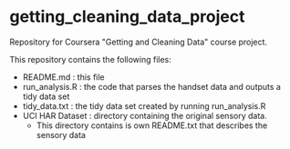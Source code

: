 getting_cleaning_data_project
=============================

Repository for Coursera "Getting and Cleaning Data" course project.

This repository contains the following files:
- README.md : this file
- run_analysis.R : the code that parses the handset data and outputs a tidy data set
- tidy_data.txt : the tidy data set created by running run_analysis.R 
- UCI HAR Dataset : directory containing the original sensory data.  
  * This directory contains is own README.txt that describes the sensory data

